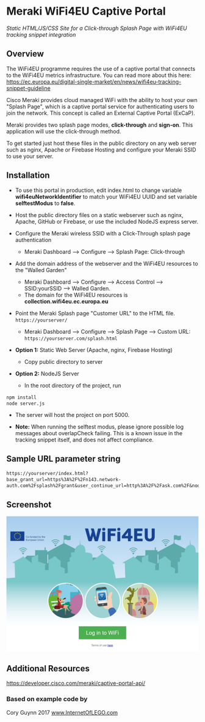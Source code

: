 
#  Meraki WiFi4EU Captive Portal
*Static HTML/JS/CSS Site for a Click-through Splash Page with WiFi4EU tracking snippet integration*




## Overview
The WiFi4EU programme requires the use of a captive portal that connects to the WiFi4EU metrics infrastructure. You can read more about this here: https://ec.europa.eu/digital-single-market/en/news/wifi4eu-tracking-snippet-guideline

Cisco Meraki provides cloud managed WiFi with the ability to host your own "Splash Page", which is a captive portal service for authenticating users to join the network. This concept is called an External Captive Portal (ExCaP). 

Meraki provides two splash page modes, **click-through** and **sign-on**. This application will use the click-through method.

To get started just host these files in the public directory on any web server such as nginx, Apache or Firebase Hosting and configure your Meraki SSID to use your server. 

## Installation
* To use this portal in production, edit index.html to change variable **wifi4euNetworkIdentifier** to match your WiFi4EU UUID and set variable **selftestModus** to **false**.
* Host the public directory files on a static webserver such as nginx, Apache, GitHub or Firebase, or use the included NodeJS express server. 
* Configure the Meraki wireless SSID with a Click-Through splash page authentication
    * Meraki Dashboard --> Configure --> Splash Page: Click-through
* Add the domain address of the webserver and the WiFi4EU resources to the "Walled Garden" 
    * Meraki Dashboard --> Configure --> Access Control --> SSID:yourSSID --> Walled Garden.
    * The domain for the WiFi4EU resources is **collection.wifi4eu.ec.europa.eu**
* Point the Meraki Splash page "Customer URL" to the HTML file. `https://yourserver/`
    * Meraki Dashboard --> Configure --> Splash Page --> Custom URL: `https://yourserver.com/splash.html`

* **Option 1:** Static Web Server 
(Apache, nginx, Firebase Hosting)
   * Copy public directory to server
* **Option 2:** NodeJS Server
   * In the root directory of the project, run 
```
npm install
node server.js
```
- The server will host the project on port 5000.

* **Note:** When running the selftest modus, please ignore possible log messages about overlapCheck failing. This is a known issue in the tracking snippet itself, and does not affect compliance.


## Sample URL parameter string
```
https://yourserver/index.html?base_grant_url=https%3A%2F%2Fn143.network-auth.com%2Fsplash%2Fgrant&user_continue_url=http%3A%2F%2Fask.com%2F&node_id=149624921787028&node_mac=88:15:44:50:0a:94&gateway_id=149624921787028&client_ip=10.110.154.195&client_mac=60:e3:ac:f7:48:08:22
```

## Screenshot
![alt screenshot](screenshot.JPG)


## Additional Resources
https://developer.cisco.com/meraki/captive-portal-api/

### Based on example code by
Cory Guynn
2017
www.InternetOfLEGO.com


